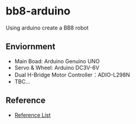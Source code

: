 # bb8-arduino

Using arduino create a BB8 robot

## Enviornment

- Main Boad: Arduino Genuino UNO
- Servo & Wheel: Arduino DC3V-6V
- Dual H-Bridge Motor Controller：ADIO-L298N
- TBC...

## Reference

- [Reference List](reference.md)
